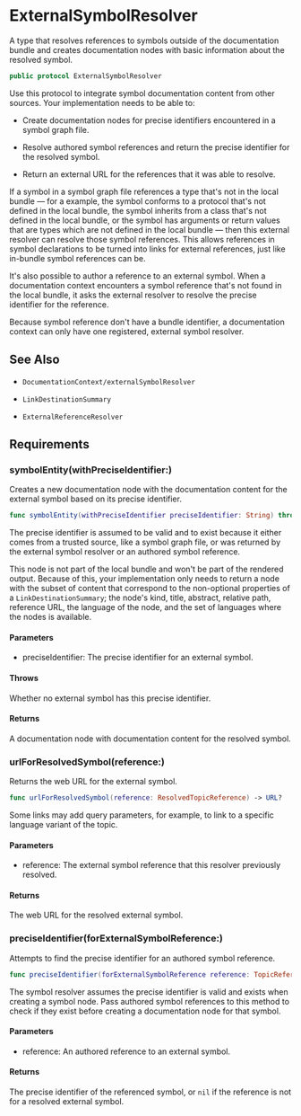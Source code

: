 # ExternalSymbolResolver

A type that resolves references to symbols outside of the documentation bundle and creates documentation nodes with basic information about the resolved symbol.

``` swift
public protocol ExternalSymbolResolver 
```

Use this protocol to integrate symbol documentation content from other sources. Your implementation needs to be able to:

  - Create documentation nodes for precise identifiers encountered in a symbol graph file.

  - Resolve authored symbol references and return the precise identifier for the resolved symbol.

  - Return an external URL for the references that it was able to resolve.

If a symbol in a symbol graph file references a type that's not in the local bundle — for a example, the symbol conforms to a protocol that's not defined in the local bundle, the
symbol inherits from a class that's not defined in the local bundle, or the symbol has arguments or return values that are types which are not defined in the local bundle —
then this external resolver can resolve those symbol references. This allows references in symbol declarations to be turned into links for external references, just like in-bundle
symbol references can be.

It's also possible to author a reference to an external symbol. When a documentation context encounters a symbol reference that's not found in the local bundle, it asks the external
resolver to resolve the precise identifier for the reference.

Because symbol reference don't have a bundle identifier, a documentation context can only have one registered, external symbol resolver.

## See Also

  - `DocumentationContext/externalSymbolResolver`

  - `LinkDestinationSummary`

  - `ExternalReferenceResolver`

## Requirements

### symbolEntity(withPreciseIdentifier:​)

Creates a new documentation node with the documentation content for the external symbol based on its precise identifier.

``` swift
func symbolEntity(withPreciseIdentifier preciseIdentifier: String) throws -> DocumentationNode
```

The precise identifier is assumed to be valid and to exist because it either comes from a trusted source, like a symbol graph file, or was
returned by the external symbol resolver or an authored symbol reference.

This node is not part of the local bundle and won't be part of the rendered output. Because of this, your implementation only needs to return a node with the subset of content
that correspond to the non-optional properties of a `LinkDestinationSummary`; the node's kind, title, abstract, relative path, reference URL, the language of the node,
and the set of languages where the nodes is available.

#### Parameters

  - preciseIdentifier: The precise identifier for an external symbol.

#### Throws

Whether no external symbol has this precise identifier.

#### Returns

A documentation node with documentation content for the resolved symbol.

### urlForResolvedSymbol(reference:​)

Returns the web URL for the external symbol.

``` swift
func urlForResolvedSymbol(reference: ResolvedTopicReference) -> URL?
```

Some links may add query parameters, for example, to link to a specific language variant of the topic.

#### Parameters

  - reference: The external symbol reference that this resolver previously resolved.

#### Returns

The web URL for the resolved external symbol.

### preciseIdentifier(forExternalSymbolReference:​)

Attempts to find the precise identifier for an authored symbol reference.

``` swift
func preciseIdentifier(forExternalSymbolReference reference: TopicReference) -> String?
```

The symbol resolver assumes the precise identifier is valid and exists when creating a symbol node. Pass authored
symbol references to this method to check if they exist before creating a documentation node for that symbol.

#### Parameters

  - reference: An authored reference to an external symbol.

#### Returns

The precise identifier of the referenced symbol, or `nil` if the reference is not for a resolved external symbol.
